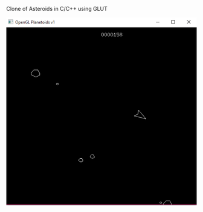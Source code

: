 Clone of Asteroids in C/C++ using GLUT
 
![alt text](https://github.com/wkandek/asteroids/blob/master/asteriods.PNG "Asteroids Screenshot")
